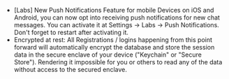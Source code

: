 - [Labs] New Push Notifications Feature for mobile Devices
  on iOS and Android, you can now opt into receiving push notifications for new chat messages. You can activate it at Settings -> Labs -> Push Notifications. Don't forget to restart after activating it.
- Encrypted at rest: All Registrations / logins happening from this point forward will automatically encrypt the database and store the session data in the secure enclave of your device ("Keychain" or "Secure Store"). Rendering it impossible for you or others to read any of the data without access to the secured enclave.